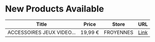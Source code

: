 # New Products Available

| Title | Price | Store | URL |
|---|---|---|---|
| ACCESSOIRES JEUX VIDEO... | 19,99 € | FROYENNES | [Link](https://www.cashconverters.be/fr/accessoires-jeux-video/653590-accessoires-jeux-video-manette-ps3.html) |
